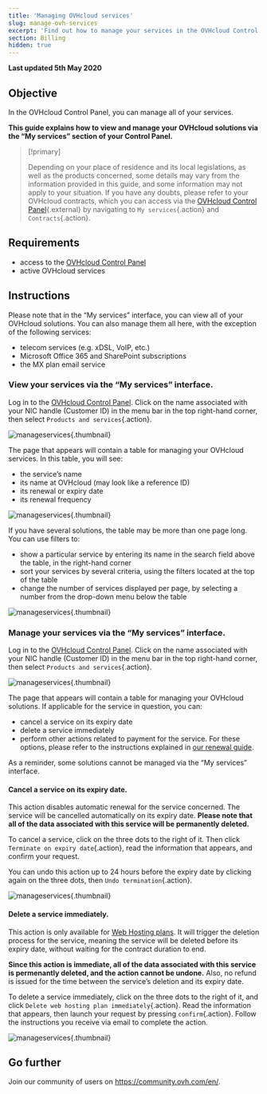 ```yaml
---
title: 'Managing OVHcloud services'
slug: manage-ovh-services
excerpt: 'Find out how to manage your services in the OVHcloud Control Panel'
section: Billing
hidden: true
---
```


**Last updated 5th May 2020**

## Objective

In the OVHcloud Control Panel, you can manage all of your services.

**This guide explains how to view and manage your OVHcloud solutions via the “My services” section of your Control Panel.**

> [!primary]
>
> Depending on your place of residence and its local legislations, as well as the products concerned, some details may vary from the information provided in this guide, and some information may not apply to your situation. If you have any doubts, please refer to your OVHcloud contracts, which you can access via the [OVHcloud Control Panel](https://www.ovh.com/auth/?action=gotomanager){.external} by navigating to `My services`{.action} and `Contracts`{.action}.
>

## Requirements

- access to the [OVHcloud Control Panel](https://www.ovh.com/auth/?action=gotomanager)
- active OVHcloud services

## Instructions

Please note that in the “My services” interface, you can view all of your OVHcloud solutions. You can also manage them all here, with the exception of the following services:

- telecom services (e.g. xDSL, VoIP, etc.)
- Microsoft Office 365 and SharePoint subscriptions
- the MX plan email service

### View your services via the “My services” interface.

Log in to the [OVHcloud Control Panel](https://www.ovh.com/auth/?action=gotomanager). Click on the name associated with your NIC handle (Customer ID) in the menu bar in the top right-hand corner, then select `Products and services`{.action}.

![manageservices](images/hubservices.png){.thumbnail}

The page that appears will contain a table for managing your OVHcloud services. In this table, you will see:

- the service’s name
- its name at OVHcloud (may look like a reference ID)
- its renewal or expiry date
- its renewal frequency

![manageservices](images/manage-ovh-services-step2.png){.thumbnail}

If you have several solutions, the table may be more than one page long. You can use filters to:

- show a particular service by entering its name in the search field above the table, in the right-hand corner
- sort your services by several criteria, using the filters located at the top of the table 
- change the number of services displayed per page, by selecting a number from the drop-down menu below the table

![manageservices](images/manage-ovh-services-step3.png){.thumbnail}

### Manage your services via the “My services” interface.

Log in to the [OVHcloud Control Panel](https://www.ovh.com/auth/?action=gotomanager). Click on the name associated with your NIC handle (Customer ID) in the menu bar in the top right-hand corner, then select `Products and services`{.action}.

![manageservices](images/hubservices.png){.thumbnail}

The page that appears will contain a table for managing your OVHcloud solutions. If applicable for the service in question, you can:

- cancel a service on its expiry date
- delete a service immediately
- perform other actions related to payment for the service. For these options, please refer to the instructions explained in [our renewal guide](../how-to-use-automatic-renewal-at-ovh/).

As a reminder, some solutions cannot be managed via the “My services” interface.

#### Cancel a service on its expiry date.

This action disables automatic renewal for the service concerned. The service will be cancelled automatically on its expiry date. **Please note that all of the data associated with this service will be permanently deleted.** 

To cancel a service, click on the three dots to the right of it. Then click `Terminate on expiry date`{.action}, read the information that appears, and confirm your request.

You can undo this action up to 24 hours before the expiry date by clicking again on the three dots, then `Undo termination`{.action}.

![manageservices](images/manage-ovh-services-step4.png){.thumbnail}

#### Delete a service immediately.

This action is only available for [Web Hosting plans](https://www.ovh.co.uk/web-hosting/). It will trigger the deletion process for the service, meaning the service will be deleted before its expiry date, without waiting for the contract duration to end.

**Since this action is immediate, all of the data associated with this service is permenantly deleted, and the action cannot be undone.** Also, no refund is issued for the time between the service’s deletion and its expiry date.

To delete a service immediately, click on the three dots to the right of it, and click `Delete web hosting plan immediately`{.action}. Read the information that appears, then launch your request by pressing `confirm`{.action}. Follow the instructions you receive via email to complete the action.

![manageservices](images/manage-ovh-services-step5.png){.thumbnail}

## Go further

Join our community of users on <https://community.ovh.com/en/>.
